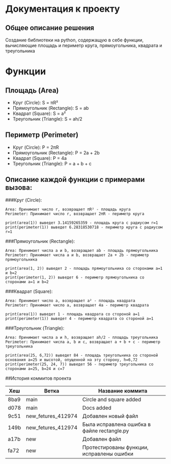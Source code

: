 # Документация к проекту

## Общее описание решения

Создание библиотеки на python, содержащую в себе функции, вычисляющие площадь и периметр круга, прямоугольника, квадрата и треугольника

# Функции
## Площадь (Area)
- Круг (Circle): S = πR²
- Прямоугольник (Rectangle): S = ab
- Квадрат (Square): S = a²
- Треугольник (Triangle): S = ah/2

## Периметр (Perimeter)
- Круг (Circle): P = 2πR
- Прямоугольник (Rectangle): P = 2a + 2b
- Квадрат (Square): P = 4a
- Треугольник (Triangle): P = a + b + c

## Описание каждой функции с примерами вызова:

###Круг (Circle):
```
Area: Принимает число r, возвращает πR² - площадь круга
Perimeter: Принимает число r, возвращает 2πR - периметр круга
```

```
print(area(1)) выведет 3.14159265359 - площадь круга с радиусом r=1
print(perimeter(1)) выведет 6.28318530718 - периметр круга с радиусом r=1
```

###Прямоугольник (Rectangle):
```
Area: Принимает числа a и b, возвращает ab - площадь прямоугольника
Perimeter: Принимает числа a и b, возвращает 2a + 2b - периметр прямоугольника
```

```
print(area(1, 2)) выведет 2 - площадь прямоугольника со сторонами a=1 и b=2
print(perimeter(1, 2)) выведет 6 - периметр прямоугольника со сторонами a=1 и b=2
```

###Квадрат (Square):
```
Area: Принимает число a, возвращает a² - площадь квадрата
Perimeter: Принимает число a, возвращает 4a - периметр квадрата
```

```
print(area(1)) выведет 1 - площадь квадрата со стороной a=1
print(perimeter(1)) выведет 4 - периметр квадрата со стороной a=1
```

###Треугольник (Triangle):
```
Area: Принимает числа a и h, возвращает ah/2 - площадь треугольника
Perimeter: Принимает числа a, b и c, возвращает a + b + c - периметр треугольника
```

```
print(area(25, 6,72)) выведет 84 - площадь треугольника со стороной основания a=25 и высотой, опущенной на эту сторону, h=6,72
print(perimeter(25, 24, 7)) выведет 56 - периметр треугольника со сторонами a=25, b=24 и c=7
```

##История коммитов проекта

|Хеш | Ветка             | Название коммита                           |
|----|-------------------|--------------------------------------------|
|8ba9|main               | Circle and square added                    |
|d078|main               | Docs added                                 |
|9c51|new_fetures_412974 | Добавлен новый файл                        |
|149b|new_fetures_412974 | Была исправлена ошибка в файле rectangle.py|
|a17b|new                | Добавлен файл                              |
|fa72|new                | Протестированы функции, исправлены ошибки  |
